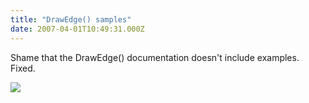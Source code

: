 ```yaml
---
title: "DrawEdge() samples"
date: 2007-04-01T10:49:31.000Z
---
```

Shame that the DrawEdge() documentation doesn't include examples. Fixed.

![](/files/images/draw_edge.png)

